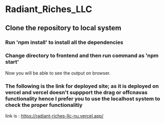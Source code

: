 # Radiant_Riches_LLC

## Clone the repository to local system

### Run 'npm install' to install all the dependencies

### Change directory to frontend and then run command as 'npm start'

Now you will be able to see the output on browser.


### The following is the link for deployed site; as it is deployed on vercel and vercel doesn't suppport the drag or offcnavas functionality hence I prefer you to use the localhost system to check the proper functionalitiy
link is : https://radiant-riches-llc-nu.vercel.app/
